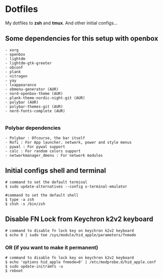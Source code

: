 # Dotfiles 
My dotfiles to **zsh**  and **tmux**. And other initial configs...

## Some dependencies for this setup with openbox
```
- xorg
- openbox
- lightdm
- lightdm-gtk-greeter
- obconf
- plank
- nitrogen
- yay
- lxappearance
- obmenu-generator (AUR)
- nord-openbox-theme (AUR)
- plank-theme-nordic-night-git (AUR)
- polybar (AUR)
- polybar-themes-git (AUR)
- nerd-fonts-complete (AUR)


```
### Polybar dependencies
```
- Polybar : Ofcourse, the bar itself
- Rofi : For App launcher, network, power and style menus
- pywal : For pywal support
- calc : For random colors support
- networkmanager_dmenu : For network modules
```


## Initial configs shell and terminal

```
# command to set the default terminal  
$ sudo update-alternatives --config x-terminal-emulator  
```


```
#command to set the default shell
$ type -a zsh   
$ chsh -s /bin/zsh    
```


## Disable FN Lock from  Keychron k2v2 keyboard 

```
# command to disable fn lock key on keychron k2v2 keyboard
$ echo 0 | sudo tee /sys/module/hid_apple/parameters/fnmode     
```
### OR (if you want to make it permanent)
```
# command to disable fn lock key on keychron k2v2 keyboard
$ echo 'options hid_apple fnmode=0' | /etc/modprobe.d/hid_apple.conf
$ sudo update-initramfs -u 
$ reboot
```
